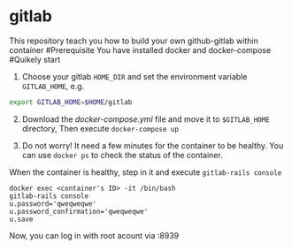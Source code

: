 # gitlab
This repository teach you how to build your own github-gitlab within container
#Prerequisite
You have installed docker and docker-compose
#Quikely start
1. Choose your gitlab `HOME_DIR` and set the environment variable `GITLAB_HOME`, e.g.
```bash
export GITLAB_HOME=$HOME/gitlab
```
2. Download the *docker-compose.yml* file and move it to `$GITLAB_HOME` directory, Then execute `docker-compose up`

3. Do not worry! It need a few minutes for the container to be healthy. You can use `docker ps` to check the status of the container.

When the container is healthy, step in it and execute `gitlab-rails console`
```shell
docker exec <container's ID> -it /bin/bash
gitlab-rails console
u.password='qweqweqwe'
u.password_confirmation='qweqweqwe'
u.save
```
Now, you can log in with root acount via <ip>:8939
